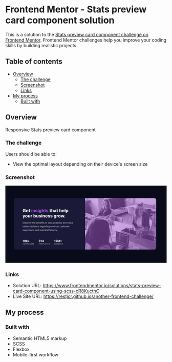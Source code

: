 # Frontend Mentor - Stats preview card component solution

This is a solution to the [Stats preview card component challenge on Frontend Mentor](https://www.frontendmentor.io/challenges/stats-preview-card-component-8JqbgoU62). Frontend Mentor challenges help you improve your coding skills by building realistic projects. 

## Table of contents

- [Overview](#overview)
  - [The challenge](#the-challenge)
  - [Screenshot](#screenshot)
  - [Links](#links)
- [My process](#my-process)
  - [Built with](#built-with)

## Overview

Responsive Stats preview card component

### The challenge

Users should be able to:

- View the optimal layout depending on their device's screen size

### Screenshot

![](./screenshots/ss1.JPG)


### Links

- Solution URL: https://www.frontendmentor.io/solutions/stats-preview-card-component-using-scss-cR8KucthC
- Live Site URL: https://restjcr.github.io/another-frontend-challenge/

## My process

### Built with

- Semantic HTML5 markup
- SCSS
- Flexbox
- Mobile-first workflow

